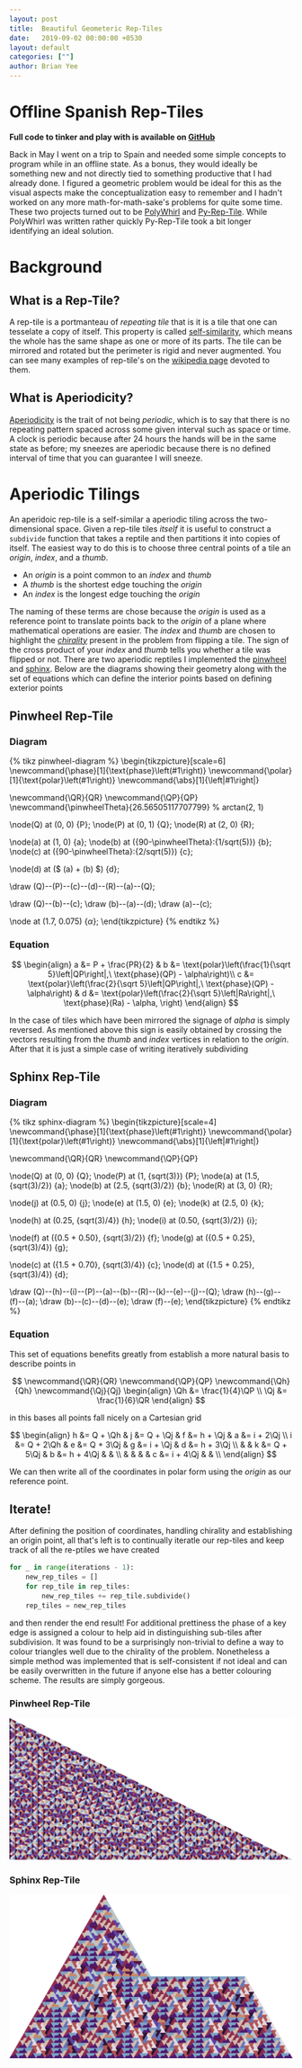 ```yaml
---
layout: post
title:  Beautiful Geometeric Rep-Tiles
date:   2019-09-02 00:00:00 +0530
layout: default
categories: [""]
author: Brian Yee
---
```

Offline Spanish Rep-Tiles
=========================

**Full code to tinker and play with is available on
[GitHub](https://github.com/Brian-Yee/Py-Rep-Tile)**

Back in May I went on a trip to Spain and needed some simple concepts to program while in an
offline state. As a bonus, they would ideally be something new and not directly tied to something
productive that I had already done. I figured a geometric problem would be ideal for this as the
visual aspects make the conceptualization easy to remember and I hadn't worked on any more
math-for-math-sake's problems for quite some time. These two projects turned out to be
[PolyWhirl](https://github.com/Brian-Yee/PolyWhirl) and
[Py-Rep-Tile](https://github.com/Brian-Yee/Py-Rep-Tile). While PolyWhirl was written rather quickly
Py-Rep-Tile took a bit longer identifying an ideal solution.

Background
==========

What is a Rep-Tile?
-------------------

A rep-tile is a portmanteau of _repeating tile_ that is it is a tile that one can tesselate a copy
of itself. This property is called
[self-similarity](https://en.wikipedia.org/wiki/Self-similarity), which means the whole has the
same shape as one or more of its parts. The tile can be mirrored and rotated but the perimeter is
rigid and never augmented. You can see many examples of rep-tile's on the [wikipedia
page](https://en.wikipedia.org/wiki/Rep-tile) devoted to them.

What is Aperiodicity?
---------------------

[Aperiodicity](https://en.wiktionary.org/wiki/aperiodic) is the trait of not being _periodic_,
which is to say that there is no repeating pattern spaced across some given interval such as space
or time. A clock is periodic because after 24 hours the hands will be in the same state as before;
my sneezes are aperiodic because there is no defined interval of time that you can guarantee I will
sneeze.

Aperiodic Tilings
=================

An aperidoic rep-tile is a self-similar a aperiodic tiling across the two-dimensional space. Given
a rep-tile tiles _itself_ it is useful to construct a `subdivide` function that takes a reptile and
then partitions it into copies of itself. The easiest way to do this is to choose three central
points of a tile an _origin_, _index_, and a _thumb_.

- An _origin_ is a point common to an _index_ and _thumb_
- A _thumb_ is the shortest edge touching the _origin_
- An _index_ is the longest edge touching the _origin_

The naming of these terms are chose because the _origin_ is used as a reference point to translate
points back to the _origin_ of a plane where mathematical operations are easier. The _index_ and
_thumb_ are chosen to highlight the
[_chirality_](https://en.wikipedia.org/wiki/Chirality_(mathematics)) present in the problem from
flipping a tile. The sign of the cross product of your _index_ and _thumb_ tells you whether a tile
was flipped or not. There are two aperiodic reptiles I implemented the
[pinwheel](https://en.wikipedia.org/wiki/Pinwheel_tiling) and
[sphinx](https://en.wikipedia.org/wiki/Sphinx_tiling). Below are the diagrams showing their
geometry along with the set of equations which can define the interior points based on defining
exterior points

Pinwheel Rep-Tile
-----------------

### Diagram

{% tikz pinwheel-diagram %}
  \begin{tikzpicture}[scale=6]
  \newcommand{\phase}[1]{\text{phase}\left(#1\right)}
  \newcommand{\polar}[1]{\text{polar}\left(#1\right)}
  \newcommand{\abs}[1]{\left|#1\right|}

  \newcommand{\QR}{QR}
  \newcommand{\QP}{QP}
  \newcommand{\pinwheelTheta}{26.56505117707799}  % arctan(2, 1)

  \node(Q) at (0, 0) {P};
  \node(P) at (0, 1) {Q};
  \node(R) at (2, 0) {R};

  \node(a) at (1, 0) {a};
  \node(b) at ({90-\pinwheelTheta}:{1/sqrt(5)}) {b};
  \node(c) at ({90-\pinwheelTheta}:{2/sqrt(5)}) {c};

  \node(d) at ($ (a) + (b) $) {d};

  \draw (Q)--(P)--(c)--(d)--(R)--(a)--(Q);

  \draw (Q)--(b)--(c);
  \draw (b)--(a)--(d);
  \draw (a)--(c);

  \node at (1.7, 0.075) {$\alpha$};
  \end{tikzpicture}
{% endtikz %}

### Equation

$$
\begin{align}
    a &= P + \frac{PR}{2} &
    b &= \text{polar}\left(\frac{1}{\sqrt 5}\left|QP\right|,\ \text{phase}(QP) - \alpha\right)\\
    c &= \text{polar}\left(\frac{2}{\sqrt 5}\left|QP\right|,\ \text{phase}(QP) - \alpha\right) &
    d &= \text{polar}\left(\frac{2}{\sqrt 5}\left|Ra\right|,\ \text{phase}(Ra) - \alpha, \right)
\end{align}
$$

In the case of tiles which have been mirrored the signage of _alpha_ is simply reversed. As
mentioned above this sign is easily obtained by crossing the vectors resulting from the _thumb_ and
_index_ vertices in relation to the _origin_. After that it is just a simple case of writing
iteratively subdividing

Sphinx Rep-Tile
---------------

### Diagram

{% tikz sphinx-diagram %}
  \begin{tikzpicture}[scale=4]
  \newcommand{\phase}[1]{\text{phase}\left(#1\right)}
  \newcommand{\polar}[1]{\text{polar}\left(#1\right)}
  \newcommand{\abs}[1]{\left|#1\right|}

  \newcommand{\QR}{QR}
  \newcommand{\QP}{QP}

  \node(Q) at (0, 0) {Q};
  \node(P) at (1, {sqrt(3)}) {P};
  \node(a) at (1.5, {sqrt(3)/2}) {a};
  \node(b) at (2.5, {sqrt(3)/2}) {b};
  \node(R) at (3, 0) {R};

  \node(j) at (0.5, 0) {j};
  \node(e) at (1.5, 0) {e};
  \node(k) at (2.5, 0) {k};

  \node(h) at (0.25, {sqrt(3)/4}) {h};
  \node(i) at (0.50, {sqrt(3)/2}) {i};

  \node(f) at ({0.5 + 0.50}, {sqrt(3)/2}) {f};
  \node(g) at ({0.5 + 0.25}, {sqrt(3)/4}) {g};

  \node(c) at ({1.5 + 0.70}, {sqrt(3)/4}) {c};
  \node(d) at ({1.5 + 0.25}, {sqrt(3)/4}) {d};

  \draw (Q)--(h)--(i)--(P)--(a)--(b)--(R)--(k)--(e)--(j)--(Q);
  \draw (h)--(g)--(f)--(a);
  \draw (b)--(c)--(d)--(e);
  \draw (f)--(e);
  \end{tikzpicture}
{% endtikz %}

### Equation

This set of equations benefits greatly from establish a more natural basis to describe points in

$$
\newcommand{\QR}{QR}
\newcommand{\QP}{QP}
\newcommand{\Qh}{Qh}
\newcommand{\Qj}{Qj}
\begin{align}
  \Qh &= \frac{1}{4}\QP \\
  \Qj &= \frac{1}{6}\QR
\end{align}
$$

in this bases all points fall nicely on a Cartesian grid

$$
\begin{align}
  h &= Q + \Qh  & j &= Q + \Qj  & f &= h + \Qj  & a &= i + 2\Qj \\
  i &= Q + 2\Qh & e &= Q + 3\Qj & g &= i + \Qj  & d &= h + 3\Qj \\
    &           & k &= Q + 5\Qj & b &= h + 4\Qj &   &           \\
    &           &   &           & c &= i + 4\Qj &   &           \\
\end{align}
$$

We can then write all of the coordinates in polar form using the _origin_ as our reference point.


Iterate!
--------

After defining the position of coordinates, handling chirality and establishing an origin point,
all that's left is to continually iteratle our rep-tiles and keep track of all the re-ptiles we
have created

```python
for _ in range(iterations - 1):
    new_rep_tiles = []
    for rep_tile in rep_tiles:
        new_rep_tiles += rep_tile.subdivide()
    rep_tiles = new_rep_tiles
```

and then render the end result! For additional prettiness the phase of a key edge is assigned a
colour to help aid in distinguishing sub-tiles after subdivision. It was found to be a surprisingly
non-trivial to define a way to colour triangles well due to the chirality of the problem.
Nonetheless a simple method was implemented that is self-consistent if not ideal and can be easily
overwritten in the future if anyone else has a better colouring scheme. The results are simply
gorgeous.

### Pinwheel Rep-Tile
![Image of pinwheel rep-tile](../images/rep-tiles/pinwheel.png)

### Sphinx Rep-Tile
![Image of sphinx rep-tile](../images/rep-tiles/sphinx.png)
